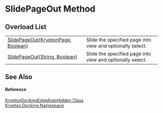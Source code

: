 # SlidePageOut Method


## Overload List
<table>
<tr>
<td><a href="f3d1cb4d-8277-93c8-effa-9df0ab9f93eb.md">SlidePageOut(KryptonPage, Boolean)</a></td>
<td>Slide the specified page into view and optionally select.</td></tr>
<tr>
<td><a href="7f206150-f595-fd6d-dae5-5160675c714d.md">SlidePageOut(String, Boolean)</a></td>
<td>Slide the specified page into view and optionally select.</td></tr>
</table>

## See Also


#### Reference
<a href="84c02ac0-aac0-70d0-b41f-54483b8313e0.md">KryptonDockingEdgeAutoHidden Class</a>  
<a href="98399376-cf41-9454-4b4d-4fab2ca20bc7.md">Krypton.Docking Namespace</a>  
